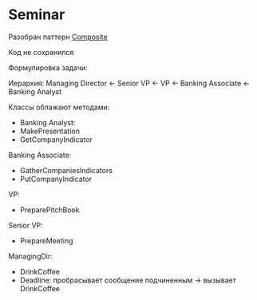 # Seminar

Разобран паттерн [Composite](https://refactoring.guru/design-patterns/builder)

Код не сохранился

Формулировка задачи:

Иерархия:  Managing Director <- Senior VP <- VP <- Banking Associate <- Banking Analyst

Классы облажают методами:
* Banking Analyst:
* MakePresentation
* GetCompanyIndicator

Banking Associate:
* GatherCompaniesIndicators
* PutCompanyIndicator

VP:
* PreparePitchBook

Senior VP:
* PrepareMeeting

ManagingDir:
* DrinkCoffee
* Deadline: пробрасывает сообщение подчиненным -> вызывает DrinkCoffee